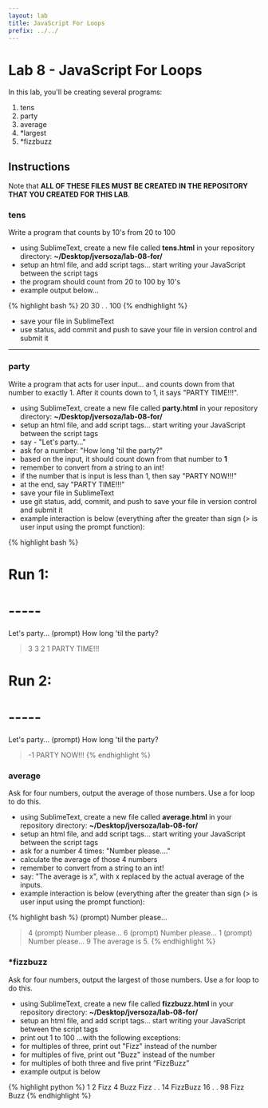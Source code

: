 ```yaml
---
layout: lab
title: JavaScript For Loops
prefix: ../../
---
```

# Lab 8 - JavaScript For Loops

In this lab, you'll be creating several programs:

1. tens
2. party 
3. average
4. \*largest
5. \*fizzbuzz


## Instructions

Note that __ALL OF THESE FILES MUST BE CREATED IN THE REPOSITORY THAT YOU CREATED FOR THIS LAB__.

### tens

Write a program that counts by 10's from 20 to 100

* using SublimeText, create a new file called __tens.html__ in your repository directory: __~/Desktop/jversoza/lab-08-for/__
* setup an html file, and add script tags... start writing your JavaScript between the script tags
* the program should count from 20 to 100 by 10's
* example output below...

{% highlight bash %}
20
30
.
.
100
{% endhighlight %}
* save your file in SublimeText
* use status, add commit and push to save your file in version control and submit it

<hr>

### party

Write a program that acts for user input... and counts down from that number to exactly 1.  After it counts down to 1, it says "PARTY TIME!!!".

* using SublimeText, create a new file called __party.html__ in your repository directory: __~/Desktop/jversoza/lab-08-for/__
* setup an html file, and add script tags... start writing your JavaScript between the script tags
* say - "Let's party..."
* ask for a number: "How long 'til the party?"
* based on the input, it should count down from that number to __1__
* remember to convert from a string to an int!
* if the number that is input is less than 1, then say "PARTY NOW!!!"
* at the end, say "PARTY TIME!!!"
* save your file in SublimeText
* use git status, add, commit, and push to save your file in version control and submit it
* example interaction is below (everything after the greater than sign (&gt; is user input using the prompt function):

{% highlight bash %}
# Run 1: 
# -----
Let's party...
(prompt) How long 'til the party?
> 3
3
2
1
PARTY TIME!!!

# Run 2: 
# -----
Let's party...
(prompt) How long 'til the party?
> -1
PARTY NOW!!!
{% endhighlight %}

### average

Ask for four numbers, output the average of those numbers.  Use a for loop to do this.

* using SublimeText, create a new file called __average.html__ in your repository directory: __~/Desktop/jversoza/lab-08-for/__
* setup an html file, and add script tags... start writing your JavaScript between the script tags
* ask for a number 4 times: "Number please...."
* calculate the average of those 4 numbers
* remember to convert from a string to an int!
* say: "The average is x", with x replaced by the actual average of the inputs.
* example interaction is below (everything after the greater than sign (&gt; is user input using the prompt function):

{% highlight bash %}
(prompt) Number please...
> 4
(prompt) Number please...
> 6
(prompt) Number please...
> 1
(prompt) Number please...
> 9
The average is 5.
{% endhighlight %}

### \*fizzbuzz

Ask for four numbers, output the largest of those numbers.  Use a for loop to do this.

* using SublimeText, create a new file called __fizzbuzz.html__ in your repository directory: __~/Desktop/jversoza/lab-08-for/__
* setup an html file, and add script tags... start writing your JavaScript between the script tags
* print out 1 to 100 ...with the following exceptions:
* for multiples of three, print out "Fizz" instead of the number 
* for multiples of five, print out "Buzz" instead of the number
* for multiples of both three and five print “FizzBuzz”
* example output is below

{% highlight python %}
1
2
Fizz
4
Buzz
Fizz
.
.
14
FizzBuzz
16
.
.
98
Fizz
Buzz
{% endhighlight %}
